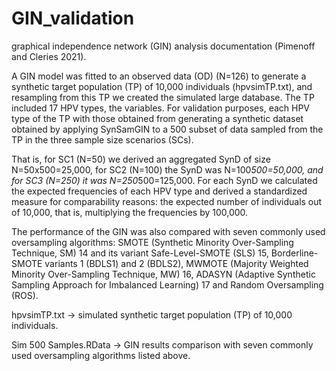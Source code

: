 
# GIN_validation 
graphical independence network (GIN) analysis documentation (Pimenoff and Cleries 2021).

A GIN model was fitted to an observed data (OD) (N=126) to generate a synthetic target population (TP) of 10,000 individuals (hpvsimTP.txt), and resampling from this TP we created the simulated large database. The TP included 17 HPV types, the variables. For validation purposes, each HPV type of the TP with those obtained from generating a synthetic dataset obtained by applying SynSamGIN to a 500 subset of data sampled from the TP in the three sample size scenarios (SCs). 

That is, for SC1 (N=50) we derived an aggregated SynD of size N=50x500=25,000, for SC2 (N=100) the SynD was N=100*500=50,000, and for SC3 (N=250) it was N=250*500=125,000. For each SynD we calculated the expected frequencies of each HPV type and derived a standardized measure for comparability reasons: the expected number of individuals out of 10,000, that is, multiplying the frequencies by 100,000.

The performance of the GIN was also compared with seven commonly used oversampling algorithms: SMOTE (Synthetic Minority Over-Sampling Technique, SM) 14 and its variant Safe-Level-SMOTE (SLS) 15, Borderline-SMOTE variants 1 (BDLS1) and 2 (BDLS2), MWMOTE (Majority Weighted Minority Over-Sampling Technique, MW) 16, ADASYN (Adaptive Synthetic Sampling Approach for Imbalanced Learning) 17 and Random Oversampling (ROS).

hpvsimTP.txt -> simulated synthetic target population (TP) of 10,000 individuals.

Sim 500 Samples.RData -> GIN results comparison with seven commonly used oversampling algorithms listed above.
